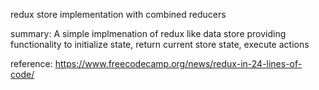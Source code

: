 redux store implementation with combined reducers

summary:
A simple implmenation of redux like data store providing functionality to initialize state, return current store state, execute actions

reference:
https://www.freecodecamp.org/news/redux-in-24-lines-of-code/
